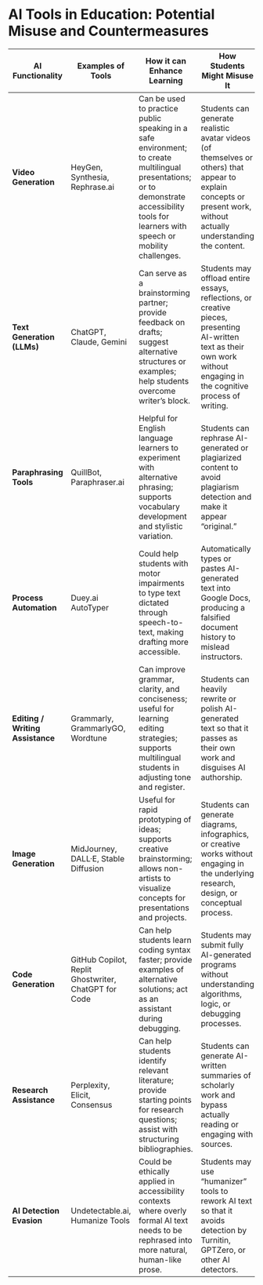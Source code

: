 # AI Tools in Education: Potential Misuse and Countermeasures

| **AI Functionality** | **Examples of Tools** | **How it can Enhance Learning** | **How Students Might Misuse It** | **Potential Countermeasures for Teachers** |
|-----------------------|------------------------|---------------------------------|----------------------------------|--------------------------------------------|
| **Video Generation** | HeyGen, Synthesia, Rephrase.ai | Can be used to practice public speaking in a safe environment; to create multilingual presentations; or to demonstrate accessibility tools for learners with speech or mobility challenges. | Students can generate realistic avatar videos (of themselves or others) that appear to explain concepts or present work, without actually understanding the content. | Require a live Q&A session or oral defense after video submissions; ask for script drafts or outlines; assign short in-class presentations to compare with AI-generated ones. |
| **Text Generation (LLMs)** | ChatGPT, Claude, Gemini | Can serve as a brainstorming partner; provide feedback on drafts; suggest alternative structures or examples; help students overcome writer’s block. | Students may offload entire essays, reflections, or creative pieces, presenting AI-written text as their own work without engaging in the cognitive process of writing. | Use process-based assignments (outlines, annotated drafts, revision logs); compare with in-class writing to establish a “voice sample”; integrate oral reflections on the writing process. |
| **Paraphrasing Tools** | QuillBot, Paraphraser.ai | Helpful for English language learners to experiment with alternative phrasing; supports vocabulary development and stylistic variation. | Students can rephrase AI-generated or plagiarized content to avoid plagiarism detection and make it appear “original.” | Require citations for all paraphrased material; ask for direct engagement with sources (e.g., annotated bibliography); assign critical thinking tasks that go beyond surface-level rewording. |
| **Process Automation** | Duey.ai AutoTyper | Could help students with motor impairments to type text dictated through speech-to-text, making drafting more accessible. | Automatically types or pastes AI-generated text into Google Docs, producing a falsified document history to mislead instructors. | Use process-tracking tools (e.g., ProcessFeedback.org, Grammarly Authorship, Draftback) to review genuine writing history; assign reflective process logs where students explain their drafting choices. |
| **Editing / Writing Assistance** | Grammarly, GrammarlyGO, Wordtune | Can improve grammar, clarity, and conciseness; useful for learning editing strategies; supports multilingual students in adjusting tone and register. | Students can heavily rewrite or polish AI-generated text so that it passes as their own work and disguises AI authorship. | Make tool use transparent in assignment instructions; require students to identify what feedback they accepted or rejected; assign reflective commentary on editing decisions. |
| **Image Generation** | MidJourney, DALL·E, Stable Diffusion | Useful for rapid prototyping of ideas; supports creative brainstorming; allows non-artists to visualize concepts for presentations and projects. | Students can generate diagrams, infographics, or creative works without engaging in the underlying research, design, or conceptual process. | Require students to submit sketches, drafts, or rationale for design choices; include reflective statements explaining how visuals support their ideas; combine with oral explanations of methodology. |
| **Code Generation** | GitHub Copilot, Replit Ghostwriter, ChatGPT for Code | Can help students learn coding syntax faster; provide examples of alternative solutions; act as an assistant during debugging. | Students may submit fully AI-generated programs without understanding algorithms, logic, or debugging processes. | Use in-class coding exercises and live code reviews; require students to annotate and explain their code; include oral or written “code walk-throughs.” |
| **Research Assistance** | Perplexity, Elicit, Consensus | Can help students identify relevant literature; provide starting points for research questions; assist with structuring bibliographies. | Students can generate AI-written summaries of scholarly work and bypass actually reading or engaging with sources. | Require annotated bibliographies with direct quotes from original texts; assign reading quizzes or discussions; emphasize synthesis tasks that cannot be done from summaries alone. |
| **AI Detection Evasion** | Undetectable.ai, Humanize Tools | Could be ethically applied in accessibility contexts where overly formal AI text needs to be rephrased into more natural, human-like prose. | Students may use “humanizer” tools to rework AI text so that it avoids detection by Turnitin, GPTZero, or other AI detectors. | Do not rely solely on AI detectors; triangulate authorship with process evidence, in-class samples, and oral questioning; frame detection use as non-punitive but supportive of accountability. |

